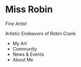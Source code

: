 # Miss Robin
*Fine Artist*

Artistic Endeavors of Robin Crank

* My Art
* Community 
* News & Events
* About Me
